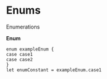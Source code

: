 # Enums
Enumerations



**Enum**

```
enum exampleEnum {
case case1
case case2
}
let enumConstant = exampleEnum.case1
```
